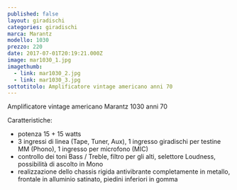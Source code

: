 ```yaml
---
published: false
layout: giradischi
categories: giradischi
marca: Marantz
modello: 1030
prezzo: 220
date: 2017-07-01T20:19:21.000Z
image: mar1030_1.jpg
imagethumb:
  - link: mar1030_2.jpg
  - link: mar1030_3.jpg
sottotitolo: Amplificatore vintage americano anni 70
---
```

Amplificatore vintage americano Marantz 1030 anni 70

Caratteristiche:

- potenza 15 + 15 watts  
- 3 ingressi di linea (Tape, Tuner, Aux), 1 ingresso giradischi per testine MM (Phono), 1 ingresso per microfono (MIC) 
- controllo dei toni Bass / Treble, filtro per gli alti, selettore Loudness, possibilità di ascolto in Mono 
- realizzazione dello chassis rigida antivibrante completamente in metallo, frontale in alluminio satinato, piedini inferiori in gomma